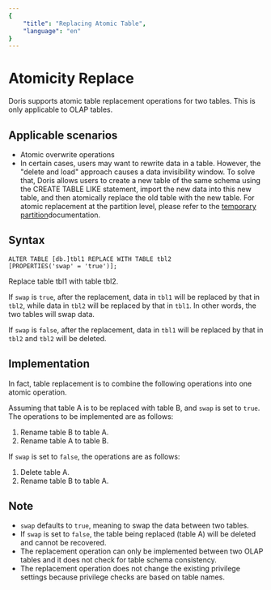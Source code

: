 ```yaml
---
{
    "title": "Replacing Atomic Table",
    "language": "en"
}
---
```


<!-- 
Licensed to the Apache Software Foundation (ASF) under one
or more contributor license agreements.  See the NOTICE file
distributed with this work for additional information
regarding copyright ownership.  The ASF licenses this file
to you under the Apache License, Version 2.0 (the
"License"); you may not use this file except in compliance
with the License.  You may obtain a copy of the License at

  http://www.apache.org/licenses/LICENSE-2.0

Unless required by applicable law or agreed to in writing,
software distributed under the License is distributed on an
"AS IS" BASIS, WITHOUT WARRANTIES OR CONDITIONS OF ANY
KIND, either express or implied.  See the License for the
specific language governing permissions and limitations
under the License.
-->

# Atomicity Replace

Doris supports atomic table replacement operations for two tables. This is only applicable to OLAP tables.

## Applicable scenarios

- Atomic overwrite operations
- In certain cases, users may want to rewrite data in a table. However, the "delete and load" approach causes a data invisibility window. To solve that, Doris allows users to create a new table of the same schema using the CREATE TABLE LIKE statement, import the new data into this new table, and then atomically replace the old table with the new table. For atomic replacement at the partition level, please refer to the [temporary partition](https://doris.apache.org/docs/2.0/data-operate/delete/table-temp-partition/)documentation.

## Syntax

```Plain
ALTER TABLE [db.]tbl1 REPLACE WITH TABLE tbl2
[PROPERTIES('swap' = 'true')];
```

Replace table tbl1 with table tbl2.

If `swap` is `true`, after the replacement, data in `tbl1` will be replaced by that in `tbl2`, while data in `tbl2` will be replaced by that in `tbl1`. In other words, the two tables will swap data.

If `swap` is `false`, after the replacement, data in `tbl1` will be replaced by that in `tbl2` and `tbl2` will be deleted.

## Implementation

In fact, table replacement is to combine the following operations into one atomic operation.

Assuming that table A is to be replaced with table B, and `swap` is set to `true`. The operations to be implemented are as follows:

1. Rename table B to table A.
2. Rename table A to table B.

If `swap` is set to `false`, the operations are as follows:

1. Delete table A.
2. Rename table B to table A.

## Note

- `swap` defaults to `true`, meaning to swap the data between two tables.
- If `swap` is set to `false`, the table being replaced (table A) will be deleted and cannot be recovered.
- The replacement operation can only be implemented between two OLAP tables and it does not check for table schema consistency.
- The replacement operation does not change the existing privilege settings because privilege checks are based on table names.
